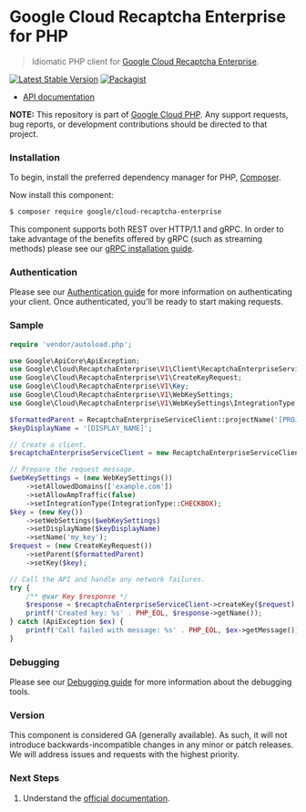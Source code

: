 # Google Cloud Recaptcha Enterprise for PHP

> Idiomatic PHP client for [Google Cloud Recaptcha Enterprise](https://cloud.google.com/recaptcha-enterprise).

[![Latest Stable Version](https://poser.pugx.org/google/cloud-recaptcha-enterprise/v/stable)](https://packagist.org/packages/google/cloud-recaptcha-enterprise) [![Packagist](https://img.shields.io/packagist/dm/google/cloud-recaptcha-enterprise.svg)](https://packagist.org/packages/google/cloud-recaptcha-enterprise)

* [API documentation](https://cloud.google.com/php/docs/reference/cloud-recaptcha-enterprise/latest)

**NOTE:** This repository is part of [Google Cloud PHP](https://github.com/googleapis/google-cloud-php). Any
support requests, bug reports, or development contributions should be directed to
that project.

### Installation

To begin, install the preferred dependency manager for PHP, [Composer](https://getcomposer.org/).

Now install this component:

```sh
$ composer require google/cloud-recaptcha-enterprise
```

This component supports both REST over HTTP/1.1 and gRPC. In order to take advantage of the benefits offered by gRPC (such as streaming methods)
please see our [gRPC installation guide](https://cloud.google.com/php/grpc).

### Authentication

Please see our [Authentication guide](https://github.com/googleapis/google-cloud-php/blob/main/AUTHENTICATION.md) for more information
on authenticating your client. Once authenticated, you'll be ready to start making requests.

### Sample

```php
require 'vendor/autoload.php';

use Google\ApiCore\ApiException;
use Google\Cloud\RecaptchaEnterprise\V1\Client\RecaptchaEnterpriseServiceClient;
use Google\Cloud\RecaptchaEnterprise\V1\CreateKeyRequest;
use Google\Cloud\RecaptchaEnterprise\V1\Key;
use Google\Cloud\RecaptchaEnterprise\V1\WebKeySettings;
use Google\Cloud\RecaptchaEnterprise\V1\WebKeySettings\IntegrationType;

$formattedParent = RecaptchaEnterpriseServiceClient::projectName('[PROJECT]');
$keyDisplayName = '[DISPLAY_NAME]';

// Create a client.
$recaptchaEnterpriseServiceClient = new RecaptchaEnterpriseServiceClient();

// Prepare the request message.
$webKeySettings = (new WebKeySettings())
    ->setAllowedDomains(['example.com'])
    ->setAllowAmpTraffic(false)
    ->setIntegrationType(IntegrationType::CHECKBOX);
$key = (new Key())
    ->setWebSettings($webKeySettings)
    ->setDisplayName($keyDisplayName)
    ->setName('my_key');
$request = (new CreateKeyRequest())
    ->setParent($formattedParent)
    ->setKey($key);

// Call the API and handle any network failures.
try {
    /** @var Key $response */
    $response = $recaptchaEnterpriseServiceClient->createKey($request);
    printf('Created key: %s' . PHP_EOL, $response->getName());
} catch (ApiException $ex) {
    printf('Call failed with message: %s' . PHP_EOL, $ex->getMessage());
}
```

### Debugging

Please see our [Debugging guide](https://github.com/googleapis/google-cloud-php/blob/main/DEBUG.md)
for more information about the debugging tools.

### Version

This component is considered GA (generally available). As such, it will not introduce backwards-incompatible changes in
any minor or patch releases. We will address issues and requests with the highest priority.

### Next Steps

1. Understand the [official documentation](https://cloud.google.com/recaptcha-enterprise/docs).
